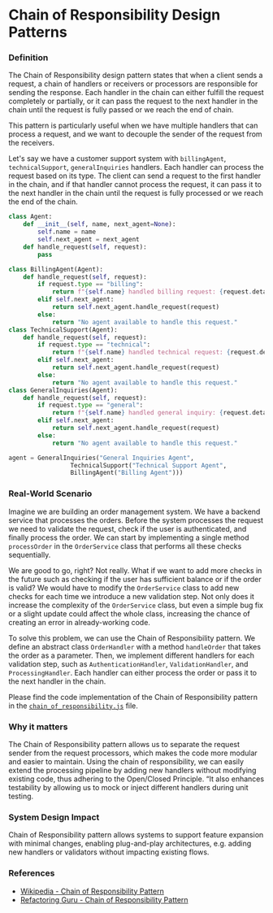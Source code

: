 # Chain of Responsibility Design Patterns

### Definition

The Chain of Responsibility design pattern states that when a client sends a request, a chain of handlers or receivers or processors are responsible for sending the response. Each handler in the chain can either fulfill the request completely or partially, or it can pass the request to the next handler in the chain until the request is fully passed or we reach the end of chain.

This pattern is particularly useful when we have multiple handlers that can process a request, and we want to decouple the sender of the request from the receivers.

Let's say we have a customer support system with `billingAgent`, `technicalSupport`, `generalInquiries` handlers. Each handler can process the request based on its type. The client can send a request to the first handler in the chain, and if that handler cannot process the request, it can pass it to the next handler in the chain until the request is fully processed or we reach the end of the chain.

```python
class Agent:
    def __init__(self, name, next_agent=None):
        self.name = name
        self.next_agent = next_agent
    def handle_request(self, request):
        pass

class BillingAgent(Agent):
    def handle_request(self, request):
        if request.type == "billing":
            return f"{self.name} handled billing request: {request.details}"
        elif self.next_agent:
            return self.next_agent.handle_request(request)
        else:
            return "No agent available to handle this request."
class TechnicalSupport(Agent):
    def handle_request(self, request):
        if request.type == "technical":
            return f"{self.name} handled technical request: {request.details}"
        elif self.next_agent:
            return self.next_agent.handle_request(request)
        else:
            return "No agent available to handle this request."
class GeneralInquiries(Agent):
    def handle_request(self, request):
        if request.type == "general":
            return f"{self.name} handled general inquiry: {request.details}"
        elif self.next_agent:
            return self.next_agent.handle_request(request)
        else:
            return "No agent available to handle this request."

agent = GeneralInquiries("General Inquiries Agent",
                 TechnicalSupport("Technical Support Agent",
                 BillingAgent("Billing Agent")))
```

### Real-World Scenario

Imagine we are building an order management system. We have a backend service that processes the orders. Before the system processes the request we need to validate the request, check if the user is authenticated, and finally process the order. We can start by implementing a single method `processOrder` in the `OrderService` class that performs all these checks sequentially.

We are good to go, right? Not really. What if we want to add more checks in the future such as checking if the user has sufficient balance or if the order is valid? We would have to modify the `OrderService` class to add new checks for each time we introduce a new validation step. Not only does it increase the complexity of the `OrderService` class, but even a simple bug fix or a slight update could affect the whole class, increasing the chance of creating an error in already-working code.

To solve this problem, we can use the Chain of Responsibility pattern. We define an abstract class `OrderHandler` with a method `handleOrder` that takes the order as a parameter. Then, we implement different handlers for each validation step, such as `AuthenticationHandler`, `ValidationHandler`, and `ProcessingHandler`. Each handler can either process the order or pass it to the next handler in the chain.

Please find the code implementation of the Chain of Responsibility pattern in the [`chain_of_responsibility.js`](./chain_of_responsibility.js) file.

### Why it matters

The Chain of Responsibility pattern allows us to separate the request sender from the request processors, which makes the code more modular and easier to maintain. Using the chain of responsibility, we can easily extend the processing pipeline by adding new handlers without modifying existing code, thus adhering to the Open/Closed Principle. “It also enhances testability by allowing us to mock or inject different handlers during unit testing.

### System Design Impact

Chain of Responsibility pattern allows systems to support feature expansion with minimal changes, enabling plug-and-play architectures, e.g. adding new handlers or validators without impacting existing flows.

### References

- [Wikipedia - Chain of Responsibility Pattern](https://en.wikipedia.org/wiki/Chain_of_Responsibility_pattern)
- [Refactoring Guru - Chain of Responsibility Pattern](https://refactoring.guru/design-patterns/chain-of-responsibility)
